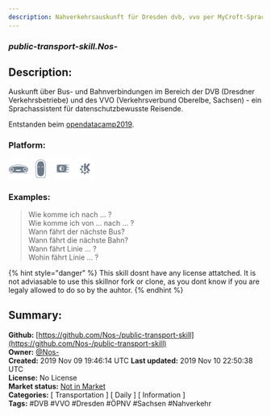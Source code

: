```yaml
---
description: Nahverkehrsauskunft für Dresden dvb, vvo per MyCroft-Sprachassistent
---
```


### _public-transport-skill.Nos-_  
## Description:  
Auskunft über Bus- und Bahnverbindungen im Bereich der DVB (Dresdner Verkehrsbetriebe) und des VVO (Verkehrsverbund Oberelbe, Sachsen) - ein Sprachassistent für datenschutzbewusste Reisende.

Entstanden beim [opendatacamp2019](http://www.dresden.de/odcdresden19).  
  
  
### Platform:  
 ![Mark I](../.gitbook/assets/mark-1-icon.png)  ![Mark II](../.gitbook/assets/mark-2-icon.png)  ![Picroft](../.gitbook/assets/picroft-icon.png)  ![plasmoid](../.gitbook/assets/kde.png)   
### Examples:  
> Wie komme ich nach ... ?  
> Wie komme ich von ... nach ... ?  
> Wann fährt der nächste Bus?  
> Wann fährt die nächste Bahn?  
> Wann fährt Linie ... ?  
> Wohin fährt Linie ... ?  
  
{% hint style="danger" %}
This skill dosnt have any license attatched. It is not adviasable to use this skillnor fork or clone, as you dont know if you are legaly allowed to do so by the auhtor.
{% endhint %}
  
## Summary:  
**Github:** [https://github.com/Nos-/public-transport-skill](https://github.com/Nos-/public-transport-skill)  
**Owner:** [@Nos-](https://github.com/Nos-)  
**Created:** 2019 Nov 09 19:46:14 UTC  **Last updated:** 2019 Nov 10 22:50:38 UTC  
**License:** No License  
**Market status:** [Not in Market](https://market.mycroft.ai/skill/)  
**Categories:** [ Transportation ] [ Daily ] [ Information ]   
**Tags:** \#DVB \#VVO \#Dresden \#ÖPNV \#Sachsen \#Nahverkehr   
